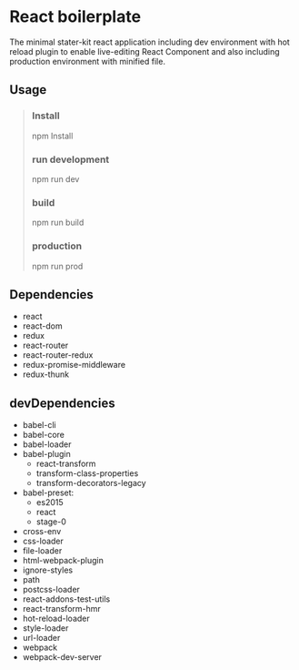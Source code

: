 React boilerplate
=================

The minimal stater-kit react application including dev environment with hot reload plugin to enable live-editing React Component and also including production environment with minified file.

## Usage
>### Install
> npm Install
>### run development
> npm run dev
>### build
> npm run build
>### production
> npm run prod

## Dependencies
- react
- react-dom
- redux
- react-router
- react-router-redux
- redux-promise-middleware
- redux-thunk
## devDependencies
- babel-cli
- babel-core
- babel-loader
- babel-plugin
  - react-transform
  - transform-class-properties
  - transform-decorators-legacy
- babel-preset:
  - es2015
  - react
  - stage-0
- cross-env
- css-loader
- file-loader
- html-webpack-plugin
- ignore-styles
- path
- postcss-loader
- react-addons-test-utils
- react-transform-hmr
- hot-reload-loader
- style-loader
- url-loader
- webpack
- webpack-dev-server
